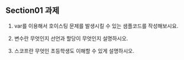 ## Section01 과제
1. var를 이용해서 호이스팅 문제를 발생시킬 수 있는 샘플코드를 작성해보시요.

2. 변수란 무엇인지 선언과 할당이 무엇인지 설명하시오.

3. 스코프란 무엇인 초등학생도 이해할 수 있게 설명하시오.
